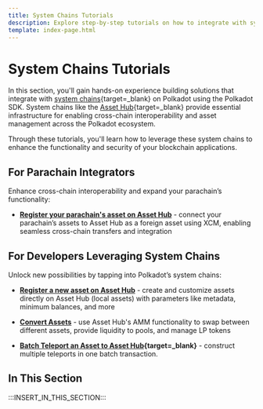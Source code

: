 ```yaml
---
title: System Chains Tutorials
description: Explore step-by-step tutorials on how to integrate with system parachains, such as the Asset Hub chain, within the Polkadot ecosystem.
template: index-page.html
---
```


# System Chains Tutorials

In this section, you'll gain hands-on experience building solutions that integrate with [system chains](/polkadot-protocol/architecture/system-chains/){target=\_blank} on Polkadot using the Polkadot SDK. System chains like the [Asset Hub](/polkadot-protocol/architecture/system-chains/asset-hub/){target=\_blank} provide essential infrastructure for enabling cross-chain interoperability and asset management across the Polkadot ecosystem. 

Through these tutorials, you'll learn how to leverage these system chains to enhance the functionality and security of your blockchain applications.

## For Parachain Integrators

Enhance cross-chain interoperability and expand your parachain’s functionality:

- **[Register your parachain's asset on Asset Hub](/tutorials/polkadot-sdk/system-chains/asset-hub/register-foreign-asset/)** - connect your parachain’s assets to Asset Hub as a foreign asset using XCM, enabling seamless cross-chain transfers and integration

## For Developers Leveraging System Chains

Unlock new possibilities by tapping into Polkadot’s system chains:

- **[Register a new asset on Asset Hub](/tutorials/polkadot-sdk/system-chains/asset-hub/register-local-asset/)** - create and customize assets directly on Asset Hub (local assets) with parameters like metadata, minimum balances, and more

- **[Convert Assets](/tutorials/polkadot-sdk/system-chains/asset-hub/asset-conversion/)** - use Asset Hub's AMM functionality to swap between different assets, provide liquidity to pools, and manage LP tokens

- **[Batch Teleport an Asset to Asset Hub](/tutorials/polkadot-sdk/system-chains/asset-hub/batch-teleport-assets/){target=\_blank}** - construct multiple teleports in one batch transaction.

## In This Section

:::INSERT_IN_THIS_SECTION:::
